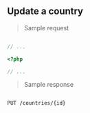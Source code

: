 ## Update a country

> Sample request

```shell

```

```javascript
// ...
```

```php
<?php

// ...
```

> Sample response

```json

```

`PUT /countries/{id}`
